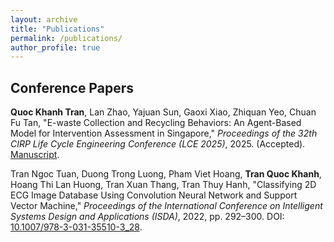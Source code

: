 ```yaml
---
layout: archive
title: "Publications"
permalink: /publications/
author_profile: true
---
```


## Conference Papers

**Quoc Khanh Tran**, Lan Zhao, Yajuan Sun, Gaoxi Xiao, Zhiquan Yeo, Chuan Fu Tan, "E-waste Collection and Recycling Behaviors: An Agent-Based Model for Intervention Assessment in Singapore," *Proceedings of the 32th CIRP Life Cycle Engineering Conference (LCE 2025)*, 2025. (Accepted). [Manuscript](/files/LCE_Ewaste_manuscript_final.pdf).  

Tran Ngoc Tuan, Duong Trong Luong, Pham Viet Hoang, **Tran Quoc Khanh**, Hoang Thi Lan Huong, Tran Xuan Thang, Tran Thuy Hanh, "Classifying 2D ECG Image Database Using Convolution Neural Network and Support Vector Machine," *Proceedings of the International Conference on Intelligent Systems Design and Applications (ISDA)*, 2022, pp. 292–300. DOI: [10.1007/978-3-031-35510-3\_28](https://doi.org/10.1007/978-3-031-35510-3_28).

<!-- {% if site.author.googlescholar %}
  <div class="wordwrap">You can also find my articles on <a href="{{site.author.googlescholar}}">my Google Scholar profile</a>.</div>
{% endif %}

{% include base_path %} -->

<!-- New style rendering if publication categories are defined -->
<!-- {% if site.publication_category %}
  {% for category in site.publication_category  %}
    {% assign title_shown = false %}
    {% for post in site.publications reversed %}
      {% if post.category != category[0] %}
        {% continue %}
      {% endif %}
      {% unless title_shown %}
        <h2>{{ category[1].title }}</h2><hr />
        {% assign title_shown = true %}
      {% endunless %}
      {% include archive-single.html %}
    {% endfor %}
  {% endfor %}
{% else %}
  {% for post in site.publications reversed %}
    {% include archive-single.html %}
  {% endfor %}
{% endif %} -->



